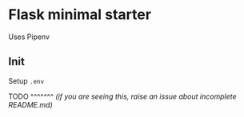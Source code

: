 # Flask minimal starter

Uses Pipenv

## Init

Setup `.env`

TODO ^^^^^^^
_(if you are seeing this, raise an issue about incomplete README.md)_
